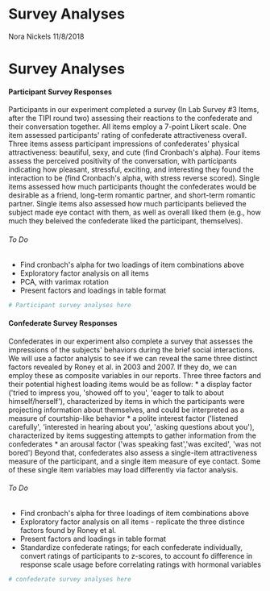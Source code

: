 Survey Analyses
================
Nora Nickels
11/8/2018

Survey Analyses
===============

#### Participant Survey Responses

Participants in our experiment completed a survey (In Lab Survey \#3 Items, after the TIPI round two) assessing their reactions to the confederate and their conversation together. All items employ a 7-point Likert scale. One item assessed participants' rating of confederate attractiveness overall. Three items assess participant impressions of confederates' physical attractiveness: beautiful, sexy, and cute (find Cronbach's alpha). Four items assess the perceived positivity of the conversation, with participants indicating how pleasant, stressful, exciting, and interesting they found the interaction to be (find Cronbach's alpha, with stress reverse scored). Single items assessed how much participants thought the confederates would be desirable as a friend, long-term romantic partner, and short-term romantic partner. Single items also assessed how much participants believed the subject made eye contact with them, as well as overall liked them (e.g., how much they beleived the confederate liked the participant, themselves).

###### To Do

-   Find cronbach's alpha for two loadings of item combinations above
-   Exploratory factor analysis on all items
-   PCA, with varimax rotation
-   Present factors and loadings in table format

``` r
# Participant survey analyses here
```

#### Confederate Survey Responses

Confederates in our experiment also complete a survey that assesses the impressions of the subjects' behaviors during the brief social interactions. We will use a factor analysis to see if we can reveal the same three distinct factors revealed by Roney et al. in 2003 and 2007. If they do, we can employ these as composite variables in our reports. Three three factors and their potential highest loading items would be as follow: \* a display factor ('tried to impress you, 'showed off to you', 'eager to talk to about himself/herself'), characterized by items in which the participants were projecting information about themselves, and could be interpreted as a measure of courtship-like behavior \* a polite interest factor ('listened carefully', 'interested in hearing about you', 'asking questions about you'), characterized by items suggesting attempts to gather information from the confederates \* an arousal factor ('was speaking fast','was excited', 'was not bored') Beyond that, confederates also assess a single-item attractiveness measure of the participant, and a single item measure of eye contact. Some of these single item variables may load differently via factor analysis.

###### To Do

-   Find cronbach's alpha for three loadings of item combinations above
-   Exploratory factor analysis on all items - replicate the three distince factors found by Roney et al.
-   Present factors and loadings in table format
-   Standardize confederate ratings; for each confederate individually, convert ratings of participants to z-scores, to account fo difference in response scale usage before correlating ratings with hormonal variables

``` r
# confederate survey analyses here
```
